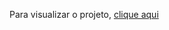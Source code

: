 Para visualizar o projeto, <a href="https://leooc1.github.io/projeto-countdown-timer/">clique aqui</a>

